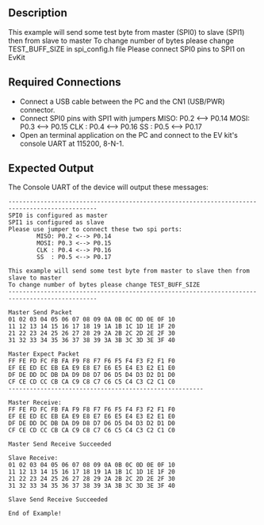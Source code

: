 ## Description

This example will send some test byte from master (SPI0) to slave (SPI1) then from slave to master
To change number of bytes please change TEST_BUFF_SIZE in spi_config.h file
Please connect SPI0 pins to SPI1 on EvKit
    
## Required Connections

-   Connect a USB cable between the PC and the CN1 (USB/PWR) connector.
-   Connect SPI0 pins with SPI1 with jumpers
        MISO: P0.2 <--> P0.14
        MOSI: P0.3 <--> P0.15
        CLK : P0.4 <--> P0.16
        SS  : P0.5 <--> P0.17
-   Open an terminal application on the PC and connect to the EV kit's console UART at 115200, 8-N-1.

## Expected Output

The Console UART of the device will output these messages:

```
-----------------------------------------------------------------------------------------------
SPI0 is configured as master
SPI1 is configured as slave
Please use jumper to connect these two spi ports:
        MISO: P0.2 <--> P0.14
        MOSI: P0.3 <--> P0.15
        CLK : P0.4 <--> P0.16
        SS  : P0.5 <--> P0.17

This example will send some test byte from master to slave then from slave to master
To change number of bytes please change TEST_BUFF_SIZE
-----------------------------------------------------------------------------------------------

Master Send Packet
01 02 03 04 05 06 07 08 09 0A 0B 0C 0D 0E 0F 10
11 12 13 14 15 16 17 18 19 1A 1B 1C 1D 1E 1F 20
21 22 23 24 25 26 27 28 29 2A 2B 2C 2D 2E 2F 30
31 32 33 34 35 36 37 38 39 3A 3B 3C 3D 3E 3F 40

Master Expect Packet
FF FE FD FC FB FA F9 F8 F7 F6 F5 F4 F3 F2 F1 F0
EF EE ED EC EB EA E9 E8 E7 E6 E5 E4 E3 E2 E1 E0
DF DE DD DC DB DA D9 D8 D7 D6 D5 D4 D3 D2 D1 D0
CF CE CD CC CB CA C9 C8 C7 C6 C5 C4 C3 C2 C1 C0
-------------------------------------------------------

Master Receive:
FF FE FD FC FB FA F9 F8 F7 F6 F5 F4 F3 F2 F1 F0
EF EE ED EC EB EA E9 E8 E7 E6 E5 E4 E3 E2 E1 E0
DF DE DD DC DB DA D9 D8 D7 D6 D5 D4 D3 D2 D1 D0
CF CE CD CC CB CA C9 C8 C7 C6 C5 C4 C3 C2 C1 C0

Master Send Receive Succeeded

Slave Receive:
01 02 03 04 05 06 07 08 09 0A 0B 0C 0D 0E 0F 10
11 12 13 14 15 16 17 18 19 1A 1B 1C 1D 1E 1F 20
21 22 23 24 25 26 27 28 29 2A 2B 2C 2D 2E 2F 30
31 32 33 34 35 36 37 38 39 3A 3B 3C 3D 3E 3F 40

Slave Send Receive Succeeded

End of Example!
```

